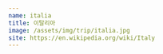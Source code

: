 ```yaml
---
name: italia
title: 이탈리아
image: /assets/img/trip/italia.jpg
site: https://en.wikipedia.org/wiki/Italy
---
```

